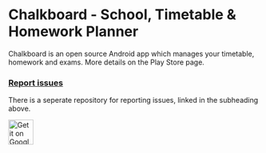 # Chalkboard - School, Timetable & Homework Planner

Chalkboard is an open source Android app which manages your timetable, homework and exams. More details on the Play Store page.

### [Report issues](https://github.com/arminghofrani/chalkboard-issue-tracker)

There is a seperate repository for reporting issues, linked in the subheading above.



<a href="https://play.google.com/store/apps/details?id=com.ghofrani.classapp">
  <img height="50" alt="Get it on Google Play"
       src="https://play.google.com/intl/en_us/badges/images/apps/en-play-badge.png" />
</a>
